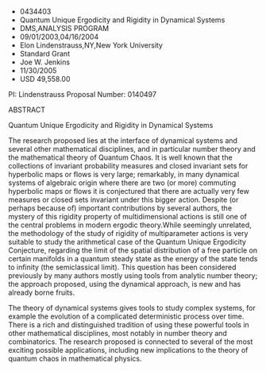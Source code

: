 
* 0434403
* Quantum Unique Ergodicity and Rigidity in Dynamical Systems
* DMS,ANALYSIS PROGRAM
* 09/01/2003,04/16/2004
* Elon Lindenstrauss,NY,New York University
* Standard Grant
* Joe W. Jenkins
* 11/30/2005
* USD 49,558.00

PI: Lindenstrauss Proposal Number: 0140497

ABSTRACT

Quantum Unique Ergodicity and Rigidity in Dynamical Systems

The research proposed lies at the interface of dynamical systems and several
other mathematical disciplines, and in particular number theory and the
mathematical theory of Quantum Chaos. It is well known that the collections of
invariant probability measures and closed invariant sets for hyperbolic maps or
flows is very large; remarkably, in many dynamical systems of algebraic origin
where there are two (or more) commuting hyperbolic maps or flows it is
conjectured that there are actually very few measures or closed sets invariant
under this bigger action. Despite (or perhaps because of) important
contributions by several authors, the mystery of this rigidity property of
multidimensional actions is still one of the central problems in modern ergodic
theory.While seemingly unrelated, the methodology of the study of rigidity of
multiparameter actions is very suitable to study the arithmetical case of the
Quantum Unique Ergodicity Conjecture, regarding the limit of the spatial
distribution of a free particle on certain manifolds in a quantum steady state
as the energy of the state tends to infinity (the semiclassical limit). This
question has been considered previously by many authors mostly using tools from
analytic number theory; the approach proposed, using the dynamical approach, is
new and has already borne fruits.

The theory of dynamical systems gives tools to study complex systems, for
example the evolution of a complicated deterministic process over time. There is
a rich and distinguished tradition of using these powerful tools in other
mathematical disciplines, most notably in number theory and combinatorics. The
research proposed is connected to several of the most exciting possible
applications, including new implications to the theory of quantum chaos in
mathematical physics.


